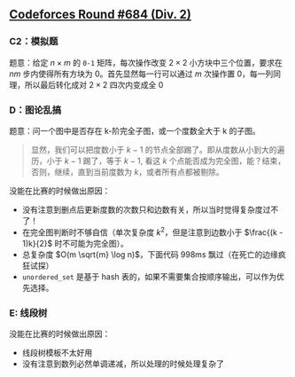 ## [Codeforces Round #684 (Div. 2)](https://codeforces.com/contest/1440)


### C2：模拟题

题意：给定 $n \times m$ 的 `0-1` 矩阵，每次操作改变 $2 \times 2$ 小方块中三个位置，要求在 $nm$ 步内使得所有方块为 0。首先显然每一行可以通过 $m$ 次操作置 0，每一列同理，所以最后转化成对 $2 \times 2$ 四次内变成全 0

### D：图论乱搞

题意：问一个图中是否存在 k-阶完全子图，或一个度数全大于 k 的子图。

> 显然，我们可以把度数小于 $k - 1$ 的节点全部踢了。即从度数从小到大的遍历，小于 $k - 1$ 踢了，等于 $k - 1$, 看这 $k$ 个点能否成为完全图，能？结束，否则，继续，直到当前度数为 $k$，或者所有点都被剔除。

没能在比赛的时候做出原因：
- 没有注意到删点后更新度数的次数只和边数有关，所以当时觉得复杂度过不了！
- 在完全图判断时不够自信（单次复杂度 $k^2$，但是注意到边数小于 $\frac{(k - 1)k}{2}$ 时不可能为完全图）。
- 总复杂度 $O(m \sqrt{m} \log n)$，下面代码 998ms 飘过（在死亡的边缘疯狂试探）
- `unordered_set` 是基于 hash 表的，如果不需要集合按顺序输出，可以作为优先选择。

### E: 线段树

没能在比赛的时候做出原因：
- 线段树模板不太好用
- 没有注意到数列必然单调递减，所以处理的时候处理复杂了